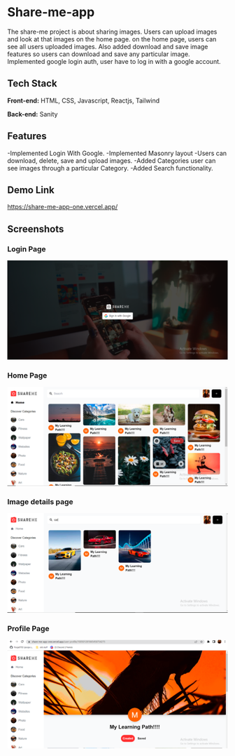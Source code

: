 
# Share-me-app

The share-me project is about sharing images. Users can upload images and look at that images on the home page. on the home page, users can see all users uploaded images. Also added download and save image features so users can download and save any particular image. Implemented google login auth, user have to log in with a google account.

## Tech Stack

**Front-end:** HTML, CSS, Javascript, Reactjs, Tailwind

**Back-end:** Sanity


 

 





## Features

-Implemented Login With Google.
-Implemented Masonry layout
-Users can download, delete, save and upload images.
-Added Categories user can see images through a particular Category.
-Added Search functionality.

## Demo Link
https://share-me-app-one.vercel.app/




## Screenshots
### Login Page
![login page](https://github.com/Pooja9783/share-me-app/blob/master/Source/login.png)

### Home Page
![Home page](https://github.com/Pooja9783/share-me-app/blob/master/Source/home.png)

### Image details page
![Image-detail page](https://github.com/Pooja9783/share-me-app/blob/master/Source/image-detail.png)

### Profile Page
![Profile page](https://github.com/Pooja9783/share-me-app/blob/master/Source/profiel-page.png)

